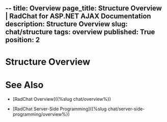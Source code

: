 --
title: Overview
page_title: Structure Overview | RadChat for ASP.NET AJAX Documentation
description: Structure Overview
slug: chat/structure
tags: overview
published: True
position: 2
---

# Structure Overview









# See Also

 * [RadChat Overview]({%slug chat/overview%})

 * [RadChat Server-Side Programming]({%slug chat/server-side-programming/overview%})
 
